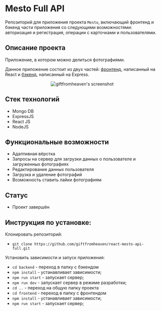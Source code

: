 # Mesto Full API

Репозиторий для приложения проекта `Mesto`, включающий фронтенд и бэкенд части приложения со следующими возможностями: авторизация и регистрация, операции с карточками и пользователями.

## Описание проекта

Приложение, в котором можно делиться фотографиями.

Данное приложение состоит из двух частей: [фронтенд](https://github.com/giftfromheaven/react-mesto-auth), написанный на React и [бэкенд](https://github.com/giftfromheaven/express-mesto), написанный на Express.

<p align="center">
  <img src="https://github.com/giftfromheaven/react-mesto-auth/blob/master/src/images/preview.png?raw=truee" alt="giftfromheaven's screenshot"/>
</p>

## Стек технологий

- Mongo DB
- ExpressJS
- React JS
- NodeJS

## Функциональные возможности

- Адаптивная вёрстка
- Запросы на сервер для загрузки данных о пользователе и загруженных фотографиях
- Редактирование данных пользователя
- Загрузка и удаление фотографий
- Возможность ставить лайки фотографиям

## Статус

- Проект завершён

## Инструкция по установке:

Клонировать репозиторий:

* `git clone https://github.com/giftfromheaven/react-mesto-api-full.git`

Установить зависимости и запуск приложения:

* `cd backend` - переход в папку с бэкендом
* `npm install` - устанавливает зависимости; 
* `npm run start` - запускает сервер;
* `npm run dev` - запускает сервер в режиме разработки;
* `cd ..` - переход на общую папку проекта
* `cd frontend` - переход в папку с фронтендом
* `npm install` - устанавливает зависимости; 
* `npm run start` - запускает сервер;
